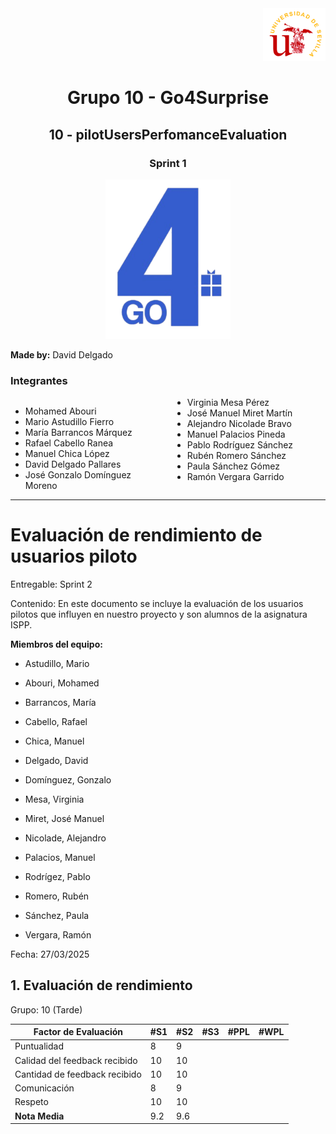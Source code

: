 <div align="right">
    <img src="../logo_US.png" alt="Go4Surprise Logo" width="100">
</div>
<div align="center">

# Grupo 10 - Go4Surprise

## 10 - pilotUsersPerfomanceEvaluation

### Sprint 1

<img src="../logo_Go4Surprise.png" alt="Go4Surprise Logo" width="200">

</div>

**Made by:** David Delgado

### Integrantes
<div style="columns: 2; -webkit-columns: 2; -moz-columns: 2;">

- Mohamed Abouri  
- Mario Astudillo Fierro  
- María Barrancos Márquez  
- Rafael Cabello Ranea  
- Manuel Chica López  
- David Delgado Pallares  
- José Gonzalo Domínguez Moreno  
- Virginia Mesa Pérez  
- José Manuel Miret Martín  
- Alejandro Nicolade Bravo  
- Manuel Palacios Pineda  
- Pablo Rodríguez Sánchez  
- Rubén Romero Sánchez  
- Paula Sánchez Gómez  
- Ramón Vergara Garrido  

</div>

---

# Evaluación de rendimiento de usuarios piloto

Entregable: Sprint 2

Contenido: En este documento se incluye la evaluación de los ⁠usuarios pilotos que influyen en nuestro proyecto y son alumnos de la asignatura ISPP. 

**Miembros del equipo:**

- Astudillo, Mario

- Abouri, Mohamed

- Barrancos, María

- Cabello, Rafael

- Chica, Manuel

- Delgado, David

- Domínguez, Gonzalo

- Mesa, Virginia

- Miret, José Manuel

- Nicolade, Alejandro

- Palacios, Manuel

- Rodrígez, Pablo

- Romero, Rubén

- Sánchez, Paula

- Vergara, Ramón

Fecha: 27/03/2025

## 1. Evaluación de rendimiento

Grupo: 10 (Tarde)

| **Factor de Evaluación** | **#S1** | **#S2** | **#S3** | **#PPL** | **#WPL** |
| --- | --- | --- | --- | --- | --- |
| Puntualidad | 8 | 9 |  |  |  |
| Calidad del feedback recibido | 10 | 10 |  |  |  |
| Cantidad de feedback recibido | 10 | 10 |  |  |  |
| Comunicación | 8 | 9 |  |  |  |
| Respeto | 10 | 10 |  |  |  |
| **Nota Media** | 9.2 | 9.6 |  |  |  |